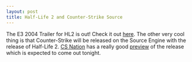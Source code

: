 ```yaml
--- 
layout: post
title: Half-Life 2 and Counter-Strike Source
---
```

The E3 2004 Trailer for HL2 is out! Check it out <a href="/files/media/hl2_e32k4_trailer.mov">here</a>.
The other very cool thing is that Counter-Strike will be released on the Source Engine with the release of Half-Life 2. <a href="http://www.csnation.net/">CS Nation</a> has a really good <a href="http://www.csnation.net/viewnews.php/7157/">preview</a> of the release which is expected to come out tonight.
